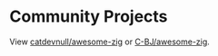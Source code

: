 # Community Projects

View [catdevnull/awesome-zig](https://github.com/catdevnull/awesome-zig) or [C-BJ/awesome-zig](https://github.com/C-BJ/awesome-zig).